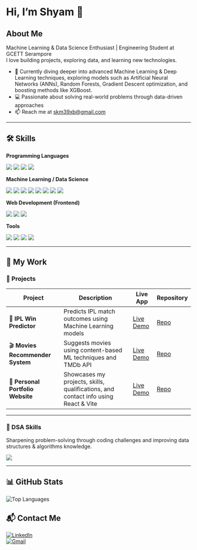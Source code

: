 # Hi, I’m Shyam 👋

## About Me
Machine Learning & Data Science Enthusiast | Engineering Student at GCETT Serampore  
I love building projects, exploring data, and learning new technologies.  

- 🌱 Currently diving deeper into advanced Machine Learning & Deep Learning techniques, exploring models such as Artificial Neural Networks (ANNs), Random Forests, Gradient Descent optimization, and boosting methods like XGBoost.  
- 💻 Passionate about solving real-world problems through data-driven approaches  
- 📫 Reach me at  [skm39xb@gmail.com](mailto:skm39xb@gmail.com)


---

## 🛠️ Skills

**Programming Languages**  
<p align="left">
  <img src="https://img.shields.io/badge/C-00599C?style=for-the-badge&logo=c&logoColor=white"/>
  <img src="https://img.shields.io/badge/Java-007396?style=for-the-badge&logo=java&logoColor=white"/>
  <img src="https://img.shields.io/badge/JavaScript-F7DF1E?style=for-the-badge&logo=javascript&logoColor=black"/>
  <img src="https://img.shields.io/badge/Python-3776AB?style=for-the-badge&logo=python&logoColor=white"/>
</p>

**Machine Learning / Data Science**  
<p align="left">
  <img src="https://img.shields.io/badge/NumPy-013243?style=for-the-badge&logo=numpy&logoColor=white"/>
  <img src="https://img.shields.io/badge/Pandas-150458?style=for-the-badge&logo=pandas&logoColor=white"/>
  <img src="https://img.shields.io/badge/Matplotlib-005571?style=for-the-badge&logo=plotly&logoColor=white"/>
  <img src="https://img.shields.io/badge/Seaborn-0099CC?style=for-the-badge&logoColor=white"/>
  <img src="https://img.shields.io/badge/Scikit--learn-F7931E?style=for-the-badge&logo=scikit-learn&logoColor=white"/>
  <img src="https://img.shields.io/badge/Keras-D00000?style=for-the-badge&logo=keras&logoColor=white"/>
  <img src="https://img.shields.io/badge/Jupyter-F37626?style=for-the-badge&logo=jupyter&logoColor=white"/>
  <img src="https://img.shields.io/badge/Kaggle-20BEFF?style=for-the-badge&logo=kaggle&logoColor=white"/>
</p>

**Web Development (Frontend)**  
<p align="left">
  <img src="https://img.shields.io/badge/HTML5-E34F26?style=for-the-badge&logo=html5&logoColor=white"/>
  <img src="https://img.shields.io/badge/CSS3-1572B6?style=for-the-badge&logo=css3&logoColor=white"/>
  <img src="https://img.shields.io/badge/Bootstrap-563D7C?style=for-the-badge&logo=bootstrap&logoColor=white"/>
</p>

**Tools**  
<p align="left">
  <img src="https://img.shields.io/badge/Git-F05032?style=for-the-badge&logo=git&logoColor=white"/>
  <img src="https://img.shields.io/badge/GitHub-181717?style=for-the-badge&logo=github&logoColor=white"/>
  <img src="https://img.shields.io/badge/VSCode-0078D4?style=for-the-badge&logo=visual-studio-code&logoColor=white"/>
  <img src="https://img.shields.io/badge/PyCharm-000000?style=for-the-badge&logo=pycharm&logoColor=white"/>
</p>

---

## 💼 My Work  

### 🚀 Projects  
| Project | Description | Live App | Repository |
|---------|-------------|----------|------------|
| 🏏 **IPL Win Predictor** | Predicts IPL match outcomes using Machine Learning models | [Live Demo](https://ipl-win-predictor-dcqchja92nz9tusrquvzgb.streamlit.app/) | [Repo](https://github.com/shyam45mandal/ipl-win-predictor) |
| 🎬 **Movies Recommender System** | Suggests movies using content-based ML techniques and TMDb API | [Live Demo](https://movies-recommender-system-skm.streamlit.app/) | [Repo](https://github.com/shyam45mandal/Movies-Recommender-System) |
| 🎨 **Personal Portfolio Website** | Showcases my projects, skills, qualifications, and contact info using React & Vite | [Live Demo](https://personal-portfolio-seven-psi-89.vercel.app/) | [Repo](https://github.com/shyam45mandal/Personal-Portfolio) |


---



### 🧩 DSA Skills  
Sharpening problem-solving through coding challenges and improving data structures & algorithms knowledge.  

<p align="left">
  <a href="https://leetcode.com/u/Shyam_Kumar_Mandal/">
    <img src="https://img.shields.io/badge/LeetCode-FFA116?style=for-the-badge&logo=leetcode&logoColor=white"/>
  </a>
</p>




---
## 📊 GitHub Stats

![Top Languages](https://github-readme-stats.vercel.app/api/top-langs/?username=shyam45mandal&layout=compact&theme=radical)  

## 📬 Contact Me
[![LinkedIn](https://img.shields.io/badge/LinkedIn-0077B5?style=for-the-badge&logo=linkedin&logoColor=white)](https://linkedin.com/in/shyam-kumar-mandal-b35951290)  
[![Gmail](https://img.shields.io/badge/Gmail-D14836?style=for-the-badge&logo=gmail&logoColor=white)](mailto:skm39xb@gmail.com)




